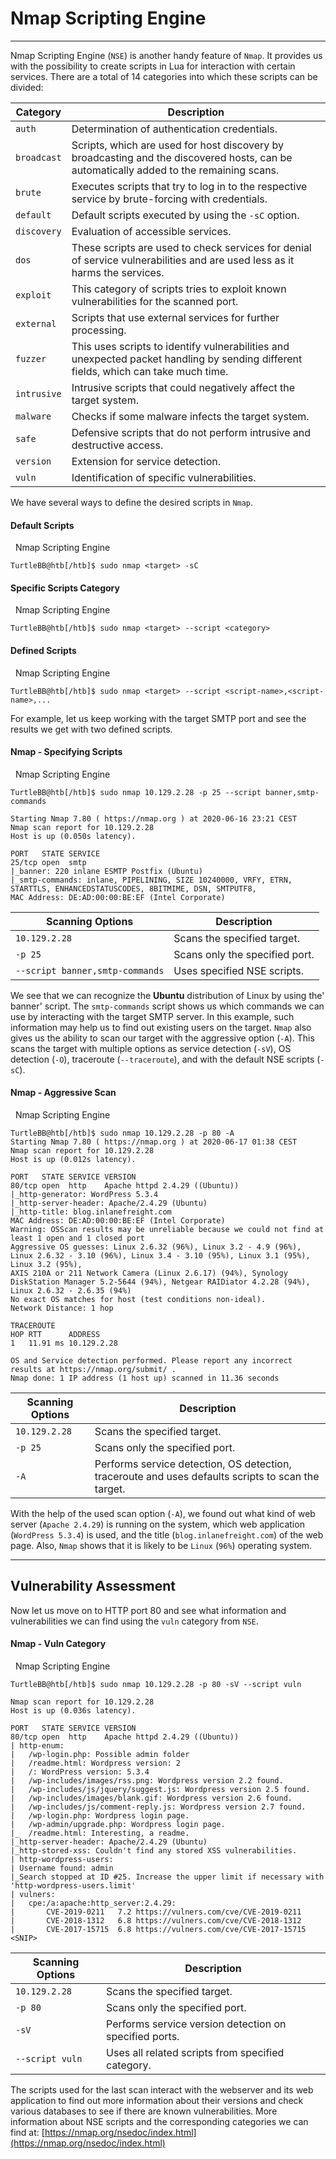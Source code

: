 # Nmap Scripting Engine

---

Nmap Scripting Engine (`NSE`) is another handy feature of `Nmap`. It provides us with the possibility to create scripts in Lua for interaction with certain services. There are a total of 14 categories into which these scripts can be divided:

|**Category**|**Description**|
|---|---|
|`auth`|Determination of authentication credentials.|
|`broadcast`|Scripts, which are used for host discovery by broadcasting and the discovered hosts, can be automatically added to the remaining scans.|
|`brute`|Executes scripts that try to log in to the respective service by brute-forcing with credentials.|
|`default`|Default scripts executed by using the `-sC` option.|
|`discovery`|Evaluation of accessible services.|
|`dos`|These scripts are used to check services for denial of service vulnerabilities and are used less as it harms the services.|
|`exploit`|This category of scripts tries to exploit known vulnerabilities for the scanned port.|
|`external`|Scripts that use external services for further processing.|
|`fuzzer`|This uses scripts to identify vulnerabilities and unexpected packet handling by sending different fields, which can take much time.|
|`intrusive`|Intrusive scripts that could negatively affect the target system.|
|`malware`|Checks if some malware infects the target system.|
|`safe`|Defensive scripts that do not perform intrusive and destructive access.|
|`version`|Extension for service detection.|
|`vuln`|Identification of specific vulnerabilities.|

We have several ways to define the desired scripts in `Nmap`.

#### Default Scripts

  Nmap Scripting Engine

```shell-session
TurtleBB@htb[/htb]$ sudo nmap <target> -sC
```

#### Specific Scripts Category

  Nmap Scripting Engine

```shell-session
TurtleBB@htb[/htb]$ sudo nmap <target> --script <category>
```

#### Defined Scripts

  Nmap Scripting Engine

```shell-session
TurtleBB@htb[/htb]$ sudo nmap <target> --script <script-name>,<script-name>,...
```

For example, let us keep working with the target SMTP port and see the results we get with two defined scripts.

#### Nmap - Specifying Scripts

  Nmap Scripting Engine

```shell-session
TurtleBB@htb[/htb]$ sudo nmap 10.129.2.28 -p 25 --script banner,smtp-commands

Starting Nmap 7.80 ( https://nmap.org ) at 2020-06-16 23:21 CEST
Nmap scan report for 10.129.2.28
Host is up (0.050s latency).

PORT   STATE SERVICE
25/tcp open  smtp
|_banner: 220 inlane ESMTP Postfix (Ubuntu)
|_smtp-commands: inlane, PIPELINING, SIZE 10240000, VRFY, ETRN, STARTTLS, ENHANCEDSTATUSCODES, 8BITMIME, DSN, SMTPUTF8,
MAC Address: DE:AD:00:00:BE:EF (Intel Corporate)
```

|**Scanning Options**|**Description**|
|---|---|
|`10.129.2.28`|Scans the specified target.|
|`-p 25`|Scans only the specified port.|
|`--script banner,smtp-commands`|Uses specified NSE scripts.|

We see that we can recognize the **Ubuntu** distribution of Linux by using the' banner' script. The `smtp-commands` script shows us which commands we can use by interacting with the target SMTP server. In this example, such information may help us to find out existing users on the target. `Nmap` also gives us the ability to scan our target with the aggressive option (`-A`). This scans the target with multiple options as service detection (`-sV`), OS detection (`-O`), traceroute (`--traceroute`), and with the default NSE scripts (`-sC`).

#### Nmap - Aggressive Scan

  Nmap Scripting Engine

```shell-session
TurtleBB@htb[/htb]$ sudo nmap 10.129.2.28 -p 80 -A
Starting Nmap 7.80 ( https://nmap.org ) at 2020-06-17 01:38 CEST
Nmap scan report for 10.129.2.28
Host is up (0.012s latency).

PORT   STATE SERVICE VERSION
80/tcp open  http    Apache httpd 2.4.29 ((Ubuntu))
|_http-generator: WordPress 5.3.4
|_http-server-header: Apache/2.4.29 (Ubuntu)
|_http-title: blog.inlanefreight.com
MAC Address: DE:AD:00:00:BE:EF (Intel Corporate)
Warning: OSScan results may be unreliable because we could not find at least 1 open and 1 closed port
Aggressive OS guesses: Linux 2.6.32 (96%), Linux 3.2 - 4.9 (96%), Linux 2.6.32 - 3.10 (96%), Linux 3.4 - 3.10 (95%), Linux 3.1 (95%), Linux 3.2 (95%), 
AXIS 210A or 211 Network Camera (Linux 2.6.17) (94%), Synology DiskStation Manager 5.2-5644 (94%), Netgear RAIDiator 4.2.28 (94%), 
Linux 2.6.32 - 2.6.35 (94%)
No exact OS matches for host (test conditions non-ideal).
Network Distance: 1 hop

TRACEROUTE
HOP RTT      ADDRESS
1   11.91 ms 10.129.2.28

OS and Service detection performed. Please report any incorrect results at https://nmap.org/submit/ .
Nmap done: 1 IP address (1 host up) scanned in 11.36 seconds
```

|**Scanning Options**|**Description**|
|---|---|
|`10.129.2.28`|Scans the specified target.|
|`-p 25`|Scans only the specified port.|
|`-A`|Performs service detection, OS detection, traceroute and uses defaults scripts to scan the target.|

With the help of the used scan option (`-A`), we found out what kind of web server (`Apache 2.4.29`) is running on the system, which web application (`WordPress 5.3.4`) is used, and the title (`blog.inlanefreight.com`) of the web page. Also, `Nmap` shows that it is likely to be `Linux` (`96%`) operating system.

---

## Vulnerability Assessment

Now let us move on to HTTP port 80 and see what information and vulnerabilities we can find using the `vuln` category from `NSE`.

#### Nmap - Vuln Category

  Nmap Scripting Engine

```shell-session
TurtleBB@htb[/htb]$ sudo nmap 10.129.2.28 -p 80 -sV --script vuln 

Nmap scan report for 10.129.2.28
Host is up (0.036s latency).

PORT   STATE SERVICE VERSION
80/tcp open  http    Apache httpd 2.4.29 ((Ubuntu))
| http-enum:
|   /wp-login.php: Possible admin folder
|   /readme.html: Wordpress version: 2
|   /: WordPress version: 5.3.4
|   /wp-includes/images/rss.png: Wordpress version 2.2 found.
|   /wp-includes/js/jquery/suggest.js: Wordpress version 2.5 found.
|   /wp-includes/images/blank.gif: Wordpress version 2.6 found.
|   /wp-includes/js/comment-reply.js: Wordpress version 2.7 found.
|   /wp-login.php: Wordpress login page.
|   /wp-admin/upgrade.php: Wordpress login page.
|_  /readme.html: Interesting, a readme.
|_http-server-header: Apache/2.4.29 (Ubuntu)
|_http-stored-xss: Couldn't find any stored XSS vulnerabilities.
| http-wordpress-users:
| Username found: admin
|_Search stopped at ID #25. Increase the upper limit if necessary with 'http-wordpress-users.limit'
| vulners:
|   cpe:/a:apache:http_server:2.4.29:
|     	CVE-2019-0211	7.2	https://vulners.com/cve/CVE-2019-0211
|     	CVE-2018-1312	6.8	https://vulners.com/cve/CVE-2018-1312
|     	CVE-2017-15715	6.8	https://vulners.com/cve/CVE-2017-15715
<SNIP>
```

|**Scanning Options**|**Description**|
|---|---|
|`10.129.2.28`|Scans the specified target.|
|`-p 80`|Scans only the specified port.|
|`-sV`|Performs service version detection on specified ports.|
|`--script vuln`|Uses all related scripts from specified category.|

The scripts used for the last scan interact with the webserver and its web application to find out more information about their versions and check various databases to see if there are known vulnerabilities. More information about NSE scripts and the corresponding categories we can find at: [https://nmap.org/nsedoc/index.html](https://nmap.org/nsedoc/index.html)